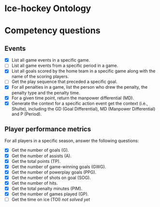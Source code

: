 # Ice-hockey Ontology

# Competency questions

## Events
- [x] List all game events in a specific game.
- [ ] List all game events from a specific period in a game.
- [x] List all goals scored by the home team in a specific game along with the name of the scoring players.
- [ ] Get the play sequence that preceded a specific goal.
- [x] For all penalties in a game, list the person who drew the penalty, the penalty type and the penalty time.
- [x] For a given time point, return the manpower differential (MD).
- [x] Generate the context for a specific action event get the context (i.e., Shulte), including the GD (Goal Differential), MD (Manpower Differential) and P (Period).

## Player performance metrics
For all players in a specific season, answer the following questions:

- [x] Get the number of goals (G).
- [x] Get the number of assists (A).
- [x] Get the total points (TP).
- [x] Get the number of game-winning goals (GWG).
- [x] Get the number of powerplay goals (PPG).
- [x] Get the number of shots on goal (SOG).
- [x] Get the number of hits.
- [x] Get the total penalty minutes (PIM).
- [x] Get the number of games played (GP).
- [ ] Get the time on ice (TOI) *not solved yet*
